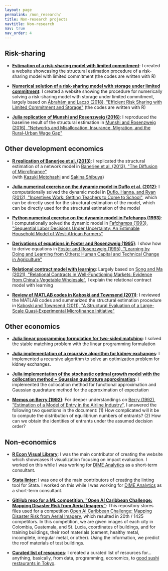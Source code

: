 ```yaml
---
layout: page
permalink: /non_research/
title: Non-research projects
navtitle: Non-research
nav: true
nav_order: 4
---
```


## Risk-sharing ##

- **[Estimation of a risk-sharing model with limited commitment](https://mizuhirosuzuki.github.io/risk_sharing_lc_estimation/)**: I created a website showcasing the structural estimation procedure of a risk-sharing model with limited commitment (the codes are written with R)

- **[Numerical solution of a risk-sharing model with storage under limited commitment](https://mizuhirosuzuki.github.io/risk_sharing_lc_storage/lc_storage_model.html)**: I created a website showing the procedure for numerically solving a risk-sharing model with storage under limited commitment, largely based on [Ábrahám and Laczó (2018), "Efficient Risk Sharing with Limited Commitment and Storage"](https://academic.oup.com/restud/article-abstract/85/3/1389/4583622) (the codes are written with R)

- **[Julia replication of Munshi and Rosenzweig (2016)](https://github.com/mizuhirosuzuki/EconPapers/blob/master/Munshi_Rosenzweig_2016_julia.ipynb)**: I reproduced the baseline result of the structural estimation in [Munshi and Rosenzweig (2016), "Networks and Misallocation: Insurance, Migration, and the Rural-Urban Wage Gap"](https://www.aeaweb.org/articles?id=10.1257/aer.20131365)

## Other development economics ##

- **[R replication of Banerjee et al. (2013)](https://github.com/sakinashibuya/MFdiffusion_replication/blob/master/Code/R/Replication/noEndorsement.pdf)**: I replicated the structural estimation of a network model in [Banerjee et al. (2013), "The Diffusion of Microfinance"](https://www.science.org/doi/10.1126/science.1236498)  
(with [Kazuki Motohashi](https://kazukimotohashi.github.io/) and [Sakina Shibuya](https://aae.wisc.edu/grad-students/sshibuya2/))

- **[Julia numerical exercise on the dynamic model in Duflo et al. (2012)](https://github.com/mizuhirosuzuki/EconPapers/blob/master/Duflo2012.ipynb)**: I computationally solved the dynamic model in [Duflo, Hanna, and Ryan (2012), "Incentives Work: Getting Teachers to Come to School"](https://www.aeaweb.org/articles?id=10.1257/aer.102.4.1241), which can be directly used for the structural estimation of the model, which can be directly used for the structural estimation of the model

- **[Python numerical exercise on the dynamic model in Fafchanps (1993)](https://github.com/mizuhirosuzuki/EconPapers/blob/master/Fafchamps_1993.ipynb)**: I computationally solved the dynamic model in [Fafchamps (1993), "Sequential Labor Decisions Under Uncertainty: An Estimable Household Model of West-African Farmers"](https://www.jstor.org/stable/2951497?seq=1#metadata_info_tab_contents)

- **[Derivations of equations in Foster and Rosenzweig (1995)](https://github.com/mizuhirosuzuki/EconPapers/blob/master/Foster_Rosenzweig_1995.ipynb)**: I show how to derive equations in [Foster and Rosenzweig (1995), "Learning by Doing and Learning from Others: Human Capital and Technical Change in Agriculture"](https://www.jstor.org/stable/2138708)

- **[Relational contract model with learning](https://github.com/mizuhirosuzuki/mizuhirosuzuki.github.io/blob/source/assets/jupyter/relational_contract.ipynb)**: Largely based on [Song and Ma (2021), "Relational Contracts in Well-Functioning Markets: Evidence from China's Vegetable Wholesale"](https://megan-song.github.io/publication/song-2021-rc/), I explain the relational contract model with learning

- **[Review of MATLAB codes in Kaboski and Townsend (2011)](https://github.com/mizuhirosuzuki/EconPapers/blob/master/Kaboski_Townsend_2011.ipynb)**: I reviewed the MATLAB codes and summarized the structural estimation procedure in [Kaboski and Townsend (2011), "A Structural Evaluation of a Large-Scale Quasi-Experimental Microfinance Initiative"](https://onlinelibrary.wiley.com/doi/abs/10.3982/ECTA7079)

## Other economics ##

- **[Julia linear programming formulation for two-sided matching](https://notes.quantecon.org/submission/64b8ad3fc1622a001a21e0ea)**: I solved the stable matching problem with the linear programming formulation

- **[Julia implementation of a recursive algorithm for kidney exchanges](https://notes.quantecon.org/submission/659cb11d3b951e001512d56c)**: I implemented a recursive algorithm to solve an optimization problem for kidney exchanges.

- **[Julia implementation of the stochastic optimal growth model with the collocation method + Gaussian quadrature approximation](https://notes.quantecon.org/submission/64598c57836c9a001a82ed2f)**: I implemented the collocation method for functional approximation and Gaussian quadrature method for the approximation of expectation

- **[Memos on Berry (1992)](https://github.com/mizuhirosuzuki/EconPapers/blob/master/Berry1992.ipynb)**: For deeper understandings on [Berry (1992), "Estimation of a Model of Entry in the Airline Industry"](https://www.jstor.org/stable/2951571?seq=1), I answered the following two questions in the document: (1) How complicated will it be to compute the distribution of equilibrium numbers of entrants? (2) How can we obtain the identities of entrants under the assumed decision order?

## Non-economics ##

- **[R Econ Visual Library](https://worldbank.github.io/r-econ-visual-library/)**: I was the main contributor of creating the website which showcases R visualization focusing on impact evaluation. I worked on this while I was working for [DIME Analytics](https://www.worldbank.org/en/research/dime/data-and-analytics) as a short-term consultant.

- **[Stata linter](https://github.com/worldbank/stata-linter)**: I was one of the main contributors of creating the linting tool for Stata. I worked on this while I was working for [DIME Analytics](https://www.worldbank.org/en/research/dime/data-and-analytics) as a short-term consultant.

- **[GitHub repo for a ML competition, "Open AI Caribbean Challenge: Mapping Disaster Risk from Aerial Imagery"](https://github.com/mizuhirosuzuki/RoofMaterial)**: This repository stores files used for a competition [Open AI Caribbean Challenge: Mapping Disaster Risk from Aerial Imagery](https://www.drivendata.org/competitions/58/disaster-response-roof-type/), which resulted in 20th / 1425 competitors. In this competition, we are given images of each city in Colombia, Guatemala, and St. Lucia, coordinates of buildings, and for training buildings, their roof materials (cement, healthy metal, incomplete, irregular metal, or other). Using the information, we predict the roof materials of test buildings.

- **[Curated list of resources](https://github.com/mizuhirosuzuki/resources)**: I created a curated list of resources for... anything, basically, from data, programming, economics, to [good sushi restaurants in Tokyo](https://twitter.com/tetteresearch/status/924344536565985281/photo/1).

